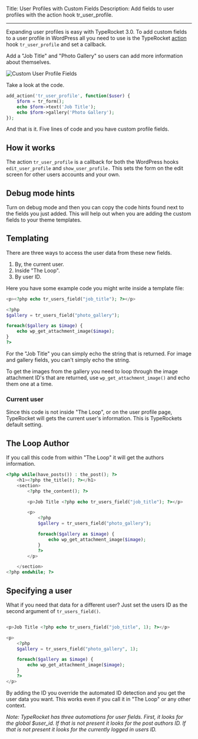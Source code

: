 Title: User Profiles with Custom Fields
Description: Add fields to user profiles with the action hook tr_user_profile.

---

Expanding user profiles is easy with TypeRocket 3.0. To add custom fields to a user profile in WordPress all you need to use is the TypeRocket <a title="add_action" href="http://codex.wordpress.org/Function_Reference/add_action">action</a> hook `tr_user_profile` and set a callback.

Add a "Job Title" and "Photo Gallery" so users can add more information about themselves.

![Custom User Profile Fields](https://typerocket.com/wp-content/uploads/2014/06/Screen-Shot-2014-06-21-at-4.39.15-PM.png)

Take a look at the code.

```php
add_action('tr_user_profile', function($user) {
    $form = tr_form();
    echo $form->text('Job Title');
    echo $form->gallery('Photo Gallery');
});
```

And that is it. Five lines of code and you have custom profile fields.

## How it works

The action `tr_user_profile` is a callback for both the WordPress hooks `edit_user_profile` and `show_user_profile.` This sets the form on the edit screen for other users accounts and your own.

## Debug mode hints

Turn on debug mode and then you can copy the code hints found next to the fields you just added. This will help out when you are adding the custom fields to your theme templates.

## Templating

There are three ways to access the user data from these new fields.

1. By, the current user.
2. Inside "The Loop".
3. By user ID.

Here you have some example code you might write inside a template file:

```php 
<p><?php echo tr_users_field("job_title"); ?></p>

<?php
$gallery = tr_users_field("photo_gallery");

foreach($gallery as $image) {
    echo wp_get_attachment_image($image);
}
?>
```

For the "Job Title" you can simply echo the string that is returned. For image and gallery fields, you can't simply echo the string.

To get the images from the gallery you need to loop through the image attachment ID's that are returned, use `wp_get_attachment_image()` and echo them one at a time.

### Current user

Since this code is not inside "The Loop", or on the user profile page, TypeRocket will gets the current user's information. This is TypeRockets default setting.


## The Loop Author

If you call this code from within "The Loop" it will get the authors information.

```php
<?php while(have_posts()) : the_post(); ?>
    <h1><?php the_title(); ?></h1>
    <section>
        <?php the_content(); ?>

        <p>Job Title <?php echo tr_users_field("job_title"); ?></p>

        <p>
            <?php
            $gallery = tr_users_field("photo_gallery");

            foreach($gallery as $image) {
                echo wp_get_attachment_image($image);
            }
            ?>
        </p>

    </section>
<?php endwhile; ?>
```

## Specifying a user

What if you need that data for a different user? Just set the users ID as the second argument of `tr_users_field()`.

```php

<p>Job Title <?php echo tr_users_field("job_title", 1); ?></p>

<p>
    <?php
    $gallery = tr_users_field("photo_gallery", 1);

    foreach($gallery as $image) {
        echo wp_get_attachment_image($image);
    }
    ?>
</p>

```

By adding the ID you override the automated ID detection and you get the user data you want. This works even if you call it in "The Loop" or any other context.

*Note: TypeRocket has three automations for user fields. First, it looks for the global $user_id. If that is not present it looks for the post authors ID. If that is not present it looks for the currently logged in users ID.*